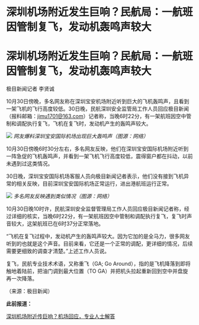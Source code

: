 # 深圳机场附近发生巨响？民航局：一航班因管制复飞，发动机轰鸣声较大

# 深圳机场附近发生巨响？民航局：一航班因管制复飞，发动机轰鸣声较大

极目新闻记者 李贤诚

10月30日傍晚，多名网友称在深圳宝安机场附近听到巨大的飞机轰鸣声，且看到一架飞机的飞行高度较低。30日晚，民航深圳安全监管局工作人员回应极目新闻（报料邮箱：jimu1701@163.com）记者称，当晚6时22分，有一架航班因空中管制和调配执行复飞，飞机在复飞时，发动机产生的轰鸣声较大。

![](https://inews.gtimg.com/om_bt/OXN6cRNrlk_Ej8ktfreRz2ro1_CCdK69A9ABt3sjtdDmQAA/1000)
_网友爆料深圳宝安国际机场出现巨大轰鸣声（图源：网络）_

10月30日傍晚6时30分左右，多名网友反映，他们在深圳宝安国际机场附近听到一阵急促的飞机轰鸣声，并看到一架飞机飞行高度较低，震得窗户都在抖动，以前未遇到过这类情况。

30日晚，深圳宝安国际机场客服人员向极目新闻记者表示，他们没有接到飞机异常的相关反映，目前深圳宝安国际机场正常运行，进出港航班运行正常。

![](https://inews.gtimg.com/om_bt/OsDK1R4fdQYpzCEhCiETRNFsYvhSNCvSvkSebTi5HGt0EAA/1000)
_多名网友反映遇到类似情况（图源：网络）_

10月30日晚10时许，民航深圳安全监督管理局工作人员回应极目新闻记者称，经过详细的核实，当晚6时22分，有一架航班因空中管制和调配执行复飞，复飞时声音较大，这架航班已在6时37分正常落地。

“飞机在复飞过程中，发动机产生的轰鸣声较大。因为它加的是全马力，很多网友听到的也就是这个声音。目前来看，它还是一个正常的调配，更详细的情况，后续需要更细致的调查才清楚。”上述工作人员说。

复飞，民航专业技术术语，又称重飞（GA; Go Around），指的是飞机降落到即将触地着陆前，把油门调到最大位置（TO
GA）并把机头拉起重新回到空中并盘旋再一次降落。

（来源：极目新闻）

**此前报道：**

[深圳机场附近传巨响？机场回应，专业人士解答 ](https://new.qq.com/rain/a/20231030A0AJGV00)

